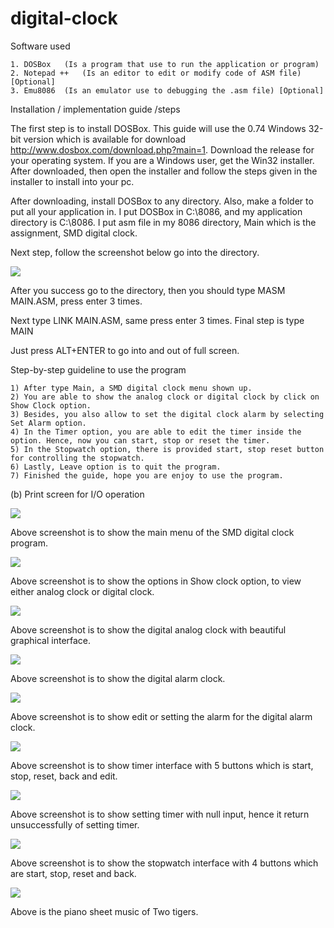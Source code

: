 # digital-clock

Software used 

    1. DOSBox	(Is a program that use to run the application or program)
    2. Notepad ++	(Is an editor to edit or modify code of ASM file) [Optional]
    3. Emu8086	(Is an emulator use to debugging the .asm file) [Optional]
    
Installation / implementation guide /steps

The first step is to install DOSBox. This guide will use the 0.74 Windows 32-bit version which is available for download http://www.dosbox.com/download.php?main=1. Download the release for your operating system. If you are a Windows user, get the Win32 installer. After downloaded, then open the installer and follow the steps given in the installer to install into your pc. 

After downloading, install DOSBox to any directory. Also, make a folder to put all your application in. I put DOSBox in C:\8086, and my application directory is C:\8086. I put asm file in my 8086 directory, Main which is the assignment, SMD digital clock. 

Next step, follow the screenshot below go into the directory.

![](/sreenshot/1.png)

After you success go to the directory, then you should type MASM MAIN.ASM, press enter 3 times.

Next type LINK MAIN.ASM, same press enter 3 times. Final step is type MAIN

Just press ALT+ENTER to go into and out of full screen.

Step-by-step guideline to use the program

    1) After type Main, a SMD digital clock menu shown up.
    2) You are able to show the analog clock or digital clock by click on Show Clock option.
    3) Besides, you also allow to set the digital clock alarm by selecting Set Alarm option.
    4) In the Timer option, you are able to edit the timer inside the option. Hence, now you can start, stop or reset the timer.
    5) In the Stopwatch option, there is provided start, stop reset button for controlling the stopwatch.
    6) Lastly, Leave option is to quit the program.
    7) Finished the guide, hope you are enjoy to use the program.
    
(b) Print screen for I/O operation

![](/sreenshot/2.png)

Above screenshot is to show the main menu of the SMD digital clock program.

![](/sreenshot/3.png)

Above screenshot is to show the options in Show clock option, to view either analog clock or digital clock.

![](/sreenshot/4.png)

Above screenshot is to show the digital analog clock with beautiful graphical interface.

![](/sreenshot/5.png)

Above screenshot is to show the digital alarm clock.

![](/sreenshot/6.png)

Above screenshot is to show edit or setting the alarm for the digital alarm clock.

![](/sreenshot/7.png)

Above screenshot is to show timer interface with 5 buttons which is start, stop, reset, back and edit.

![](/sreenshot/8.png)

Above screenshot is to show setting timer with null input, hence it return unsuccessfully of setting timer.

![](/sreenshot/9.png)

Above screenshot is to show the stopwatch interface with 4 buttons which are start, stop, reset and back.

![](/sreenshot/10.png)

Above is the piano sheet music of Two tigers.
